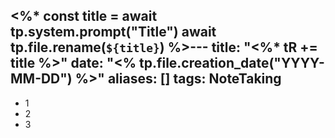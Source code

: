 <%*
    const title = await tp.system.prompt("Title")
    await tp.file.rename(`${title}`)
%>---
title: "<%* tR += title %>"
date: "<% tp.file.creation_date("YYYY-MM-DD") %>"
aliases: []
tags: NoteTaking
---


- 1
- 2
- 3
